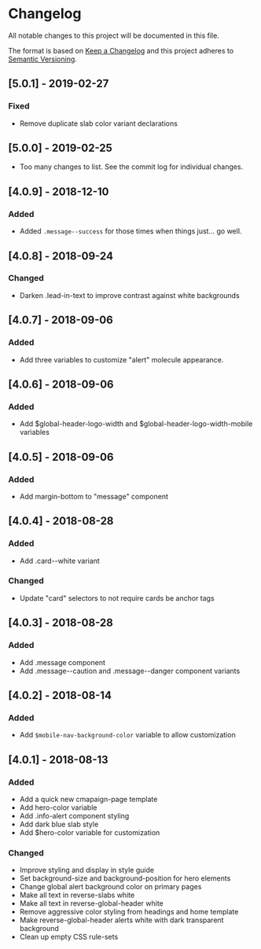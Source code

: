# Changelog
All notable changes to this project will be documented in this file.

The format is based on [Keep a Changelog](http://keepachangelog.com/en/1.0.0/)
and this project adheres to [Semantic Versioning](http://semver.org/spec/v2.0.0.html).

## [5.0.1] - 2019-02-27
### Fixed
- Remove duplicate slab color variant declarations

## [5.0.0] - 2019-02-25
- Too many changes to list. See the commit log for individual changes.

## [4.0.9] - 2018-12-10
### Added
- Added `.message--success` for those times when things just... go well.

## [4.0.8] - 2018-09-24
### Changed
- Darken .lead-in-text to improve contrast against white backgrounds

## [4.0.7] - 2018-09-06
### Added
- Add three variables to customize "alert" molecule appearance.

## [4.0.6] - 2018-09-06
### Added
- Add $global-header-logo-width and $global-header-logo-width-mobile variables

## [4.0.5] - 2018-09-06
### Added
- Add margin-bottom to "message" component

## [4.0.4] - 2018-08-28
### Added
- Add .card--white variant

### Changed
- Update "card" selectors to not require cards be anchor tags


## [4.0.3] - 2018-08-28
### Added
- Add .message component
- Add .message--caution and .message--danger component variants

## [4.0.2] - 2018-08-14
### Added
- Add `$mobile-nav-background-color` variable to allow customization

## [4.0.1] - 2018-08-13
### Added
- Add a quick new cmapaign-page template
- Add hero-color variable
- Add .info-alert component styling
- Add dark blue slab style
- Add $hero-color variable for customization

### Changed
- Improve <label> styling and display in style guide
- Set background-size and background-position for hero elements
- Change global alert background color on primary pages
- Make all text in reverse-slabs white
- Make all text in reverse-global-header white
- Remove aggressive color styling from headings and home template
- Make reverse-global-header alerts white with dark transparent background
- Clean up empty CSS rule-sets
